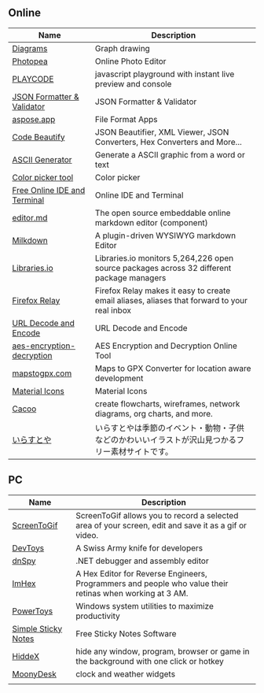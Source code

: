 ## Online
Name | Description
---- | ----
[Diagrams](https://app.diagrams.net/) | Graph drawing 
[Photopea](https://www.photopea.com/) | Online Photo Editor
[PLAYCODE](https://playcode.io/) | javascript playground with instant live preview and console
[JSON Formatter & Validator](https://jsonformatter.curiousconcept.com/) | JSON Formatter & Validator
[aspose.app](https://www.aspose.app/) | File Format Apps
[Code Beautify](https://codebeautify.org/) | JSON Beautifier, XML Viewer, JSON Converters, Hex Converters and More...
[ASCII Generator](http://www.network-science.de/) | Generate a ASCII graphic from a word or text
[Color picker tool](https://developer.mozilla.org/zh-TW/docs/Web/CSS/CSS_Colors/Color_picker_tool) | Color picker 
[Free Online IDE and Terminal](https://www.tutorialspoint.com/codingground.htm) | Online IDE and Terminal
[editor.md](https://github.com/pandao/editor.md) | The open source embeddable online markdown editor (component)
[Milkdown](https://github.com/Saul-Mirone/milkdown) | A plugin-driven WYSIWYG markdown Editor
[Libraries.io](https://libraries.io/) | Libraries.io monitors 5,264,226 open source packages across 32 different package managers
[Firefox Relay](https://relay.firefox.com/) | Firefox Relay⁩ makes it easy to create email aliases, aliases that forward to your real inbox
[URL Decode and Encode](https://www.urldecoder.org/) | URL Decode and Encode
[aes-encryption-decryption](https://www.devglan.com/online-tools/aes-encryption-decryption) | AES Encryption and Decryption Online Tool
[mapstogpx.com](https://mapstogpx.com/mobiledev.php) | Maps to GPX Converter for location aware development
[Material Icons](https://fonts.google.com/icons?selected=Material+Icons) | Material Icons
[Cacoo](https://cacoo.com/) | create flowcharts, wireframes, network diagrams, org charts, and more.
[いらすとや](https://www.irasutoya.com/) | いらすとやは季節のイベント・動物・子供などのかわいいイラストが沢山見つかるフリー素材サイトです。

## PC
Name | Description
---- | ----
[ScreenToGif](https://github.com/NickeManarin/ScreenToGif) | ScreenToGif allows you to record a selected area of your screen, edit and save it as a gif or video.
[DevToys](https://github.com/veler/DevToys) | A Swiss Army knife for developers
[dnSpy](https://github.com/dnSpy/dnSpy) | .NET debugger and assembly editor
[ImHex](https://github.com/WerWolv/ImHex) | A Hex Editor for Reverse Engineers, Programmers and people who value their retinas when working at 3 AM.
[PowerToys](https://github.com/microsoft/PowerToys) | Windows system utilities to maximize productivity
[Simple Sticky Notes](https://www.simplestickynotes.com/) | Free Sticky Notes Software
[HiddeX](http://dejavu.narod.ru/hiddex.html) | hide any window, program, browser or game in the background with one click or hotkey
[MoonyDesk](https://tottsunta.blogspot.com/search/label/MoonyDesk) | clock and weather widgets
[]() | 


